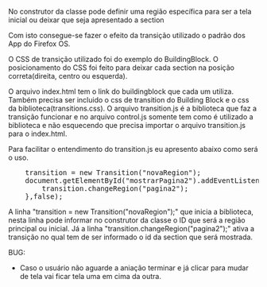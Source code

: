<p>No construtor da classe pode definir uma região específica para ser a tela inicial ou deixar que seja apresentado a section</p>
<p>Com isto consegue-se fazer o efeito da transição utilizado o padrão dos App do Firefox OS.</p>
<p>O CSS de transição utilizado foi do exemplo do BuildingBlock. O posicionamento do CSS foi feito para deixar cada section na posição correta(direita, centro ou esquerda).</p>
<p>O arquivo index.html tem o link do buildingblock que cada um utiliza. Também precisa ser incluido o css de transition do Building Block e o css da biblioteca(transitions.css). O arquivo transition.js é a biblioteca que faz a transição funcionar e no arquivo control.js somente tem como é utilizado a biblioteca e não esquecendo que precisa importar o arquivo transition.js para o index.html.</p>
<p>Para facilitar o entendimento do transition.js eu apresento abaixo como será o uso.</p>
<pre>
    transition = new Transition("novaRegion");
    document.getElementById("mostrarPagina2").addEventListener("click", function(event) {
        transition.changeRegion("pagina2");
    },false);
</pre>
<p>A linha "transition = new Transition("novaRegion");" que inicia a biblioteca, nesta linha pode informar no construtor da classe o ID que será a região principal ou inicial.
 Já a linha "transition.changeRegion("pagina2");" ativa a transição no qual tem de ser informado o id da section que será mostrada.</p>
<p>BUG:</p>
<ul>
    <li>Caso o usuário não aguarde a aniação terminar e já clicar para mudar de tela vai ficar tela uma em cima da outra.</li>
</ul>
